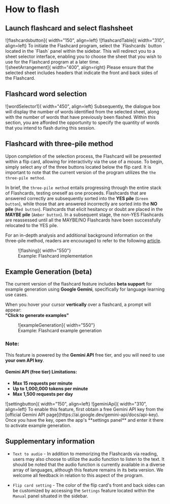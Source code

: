 
# How to flash


## Launch flashcard and select flashsheet


<div style="display: flex; align-items: center;" markdown>
![flashcardsbutton]{ width="150", align=left}
![flashcardTable]{ width="310", align=left}
To initiate the Flashcard program, select the `Flashcards` button located in the `Flash` panel within the sidebar. This will redirect you to a sheet selector interface, enabling you to choose the sheet that you wish to use for the Flashcard program at a later time.
</div>



<div style="display: flex; align-items: center;" markdown>
![sheetArrangement]{ width="400", align=right}
Please ensure that the selected sheet includes headers that indicate the front and back sides of the Flashcard.
</div>


## Flashcard word selection

<div style="display: flex; align-items: center;" markdown>
![wordSelector1]{ width="450", align=left}
Subsequently, the dialogue box will display the number of words identified from the selected sheet, along with the number of words that have previously been flashed. Within this section, you are afforded the opportunity to specify the quantity of words that you intend to flash during this session.
</div>


## Flashcard with three-pile method

Upon completion of the selection process, the Flashcard will be presented within a flip card, allowing for interactivity via the use of a mouse. To begin, simply select any of the three buttons located below the flip card. It is important to note that the current version of the program utilizes the `the three-pile method`. 

In brief, the `three-pile method` entails progressing through the entire stack of Flashcards, testing oneself as one proceeds. Flashcards that are answered correctly are subsequently sorted into the **YES pile** (`Green button`), while those that are answered incorrectly are sorted into the **NO pile** (`Red button`). Flashcards that elicit hesitancy or doubt are placed in the **MAYBE pile** (`Amber button`). In a subsequent stage, the non-YES Flashcards are reassessed until all the MAYBE/NO Flashcards have been successfully relocated to the YES pile.

For an in-depth analysis and additional background information on the three-pile method, readers are encouraged to refer to the following [article](https://schoolhabits.com/how-to-study-flashcards-3-pile-method/).

<figure markdown>
![flashing]{ width="550"}
  <figcaption>Example: Flashcard implementation </figcaption>
</figure>


## Example Generation (beta)

The current version of the flashcard feature includes **beta support** for example generation using **Google Gemini**, specifically for language learning use cases.

When you hover your cursor **vertically** over a flashcard, a prompt will appear:  
**"Click to generate examples"**

<figure markdown>
![exampleGeneration]{ width="550"}
  <figcaption>Example: Flashcard example generation </figcaption>
</figure>

### Note:
This feature is powered by the **Gemini API** free tier, and you will need to use **your own API key**.

#### Gemini API (free tier) Limitations:
- **Max 15 requests per minute**
- **Up to 1,000,000 tokens per minute**
- **Max 1,500 requests per day**

<div style="display: flex; align-items: center;" markdown>
![settingbutton]{ width="150", align=left}
![geminiApi]{ width="310", align=left}
To enable this feature, first obtain a free Gemini API key from the [official Gemini API page](https://ai.google.dev/gemini-api/docs/api-key). Once you have the key, open the app's **settings panel** and enter it there to activate example generation.
</div>


## Supplementary information

* `Text to audio` - In addition to memorizing the Flashcards via reading, users may also choose to utilize the audio function to listen to the text. It should be noted that the audio function is currently available in a diverse array of languages, although this feature remains in its beta version. We welcome all feedback in relation to this aspect of the program.

* `Flip card setting` - The color of the flip card's front and back sides can be customized by accessing the `Settings` feature located within the `Manual` panel situated in the sidebar.


[flashcardsbutton]: ./assets/images/flashcards_button.png
[flashcardTable]: ./assets/images/flashcard_table.png
[sheetArrangement]: ./assets/images/sheet_arrangement.png
[wordSelector1]: ./assets/images/flashcard_words_selector1.png
[wordSelector2]: ./assets/images/flashcard_words_selector2.png
[flashing]: ./assets/images/flashing.gif
[exampleGeneration]: ./assets/images/exampleGeneration.gif
[settingbutton]: ./assets/images/setting_button.png
[geminiApi]: ./assets/images/gemini_api_blank.png













